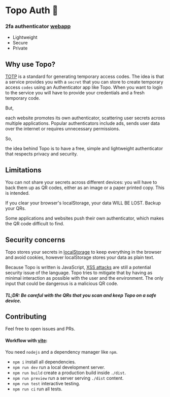 # Topo Auth 🦦

### 2fa authenticator [webapp](https://topoauth.org/)

* Lightweight 
* Secure
* Private


## Why use Topo?

[TOTP](https://datatracker.ietf.org/doc/html/rfc6238) is a standard for generating temporary access codes. The idea is that a service provides you with a `secret` that you can store to create temporary access `codes` using an Authenticator app like Topo.
When you want to login to the service you will have to provide your credentials and a fresh temporary code.

But,

each website promotes its own authenticator, scattering user secrets across multiple applications.
Popular authenticators include ads, sends user data over the internet or requires unnecessary permissions.

So,

the idea behind Topo is to have a free, simple and lightweight authenticator that respects privacy and security.


## Limitations

You can not share your secrets across different devices: you will have to back them up as QR codes, either as an image or a paper printed copy. This is intended.

If you clear your browser's localStorage, your data WILL BE LOST. Backup your QRs.

Some applications and websites push their own authenticator, which makes the QR code difficult to find.


## Security concerns

Topo stores your secrets in [localStorage](https://www.w3schools.com/jsref/prop_win_localstorage.asp) to keep everything in the browser and avoid cookies, however localStorage stores your data as plain text.

Because Topo is written is JavaScript, [XSS attacks](https://owasp.org/www-community/attacks/xss/) are still a potential security issue of the language. Topo tries to mitigate that by having as minimal interaction as possible with the user and the environment. The only input that could be dangerous is a malicious QR code.

##### **TL;DR: Be careful with the QRs that you scan and keep Topo on a safe device.**


## Contributing

Feel free to open issues and PRs.

#### Workflow with [vite](https://vite.dev/):

You need `nodejs` and a dependency manager like `npm`.

* `npm i` install all dependencies.
* `npm run dev` run a local development server.
* `npm run build` create a production build inside `./dist`.
* `npm run preview` run a server serving `./dist` content.
* `npm run test` interactive testing.
* `npm run ci` run all tests.

